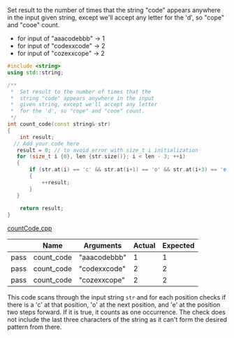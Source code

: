 Set result to the number of times that the string "code" appears anywhere in the input given string, except we'll accept any letter for the 'd', so "cope" and "cooe" count.

* for input of "aaacodebbb" → 1
* for input of "codexxcode" → 2
* for input of "cozexxcope" → 2

```cpp
#include <string>
using std::string;

/**
 *  Set result to the number of times that the 
 *  string "code" appears anywhere in the input 
 *  given string, except we'll accept any letter 
 *  for the 'd', so "cope" and "cooe" count.
 */
int count_code(const string& str)
{
    int result;
  // Add your code here
   result = 0; // to avoid error with size_t i initialization
   for (size_t i {0}, len {str.size()}; i < len - 3; ++i)
   {
       if (str.at(i) == 'c' && str.at(i+1) == 'o' && str.at(i+3) == 'e')
       {
           ++result;
       }
   }  
   
    return result;
}
```

[countCode.cpp](https://codecheck.io/files/230209230485dil05w42eu2a0r0vzmhiour)

| |Name|Arguments|Actual|Expected|
|---|---|---|---|---|
|pass|count_code|"aaacodebbb"|1|1|
|pass|count_code|"codexxcode"|2|2|
|pass|count_code|"cozexxcope"|2|2|

This code scans through the input string `str` and for each position checks if there is a 'c' at that position, 'o' at the next position, and 'e' at the position two steps forward. If it is true, it counts as one occurrence. The check does not include the last three characters of the string as it can't form the desired pattern from there.